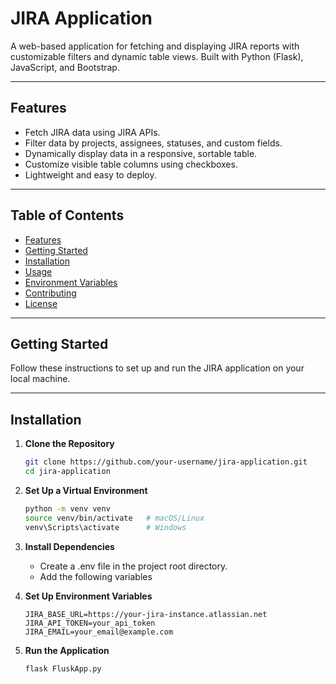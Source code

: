 # **JIRA Application**

A web-based application for fetching and displaying JIRA reports with customizable filters and dynamic table views. Built with Python (Flask), JavaScript, and Bootstrap.

---

## **Features**

- Fetch JIRA data using JIRA APIs.
- Filter data by projects, assignees, statuses, and custom fields.
- Dynamically display data in a responsive, sortable table.
- Customize visible table columns using checkboxes.
- Lightweight and easy to deploy.

---

## **Table of Contents**

- [Features](#features)
- [Getting Started](#getting-started)
- [Installation](#installation)
- [Usage](#usage)
- [Environment Variables](#environment-variables)
- [Contributing](#contributing)
- [License](#license)

---

## **Getting Started**

Follow these instructions to set up and run the JIRA application on your local machine.

---

## **Installation**

1. **Clone the Repository**

   ```bash
   git clone https://github.com/your-username/jira-application.git
   cd jira-application

2. **Set Up a Virtual Environment**


    ```bash
    python -m venv venv
    source venv/bin/activate   # macOS/Linux
    venv\Scripts\activate      # Windows
    
3. **Install Dependencies**  

    * Create a .env file in the project root directory.
    * Add the following variables
    
4. **Set Up Environment Variables**

    ```plaintext
    JIRA_BASE_URL=https://your-jira-instance.atlassian.net
    JIRA_API_TOKEN=your_api_token
    JIRA_EMAIL=your_email@example.com
    
5. **Run the Application**

    ```bash
    flask FluskApp.py
    
